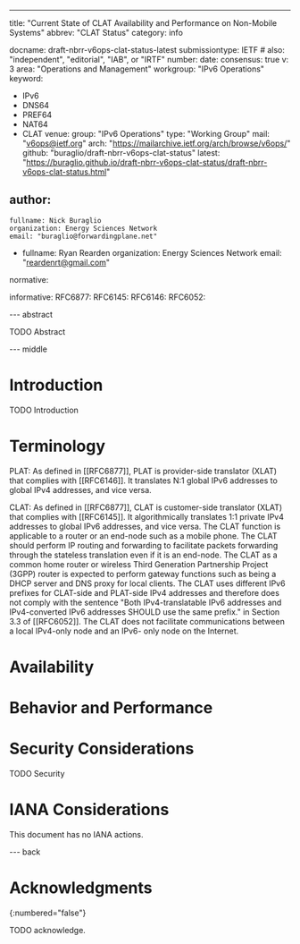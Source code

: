 ---
title: "Current State of CLAT Availability and Performance on Non-Mobile Systems"
abbrev: "CLAT Status"
category: info

docname: draft-nbrr-v6ops-clat-status-latest
submissiontype: IETF  # also: "independent", "editorial", "IAB", or "IRTF"
number:
date:
consensus: true
v: 3
area: "Operations and Management"
workgroup: "IPv6 Operations"
keyword:
 - IPv6
 - DNS64
 - PREF64
 - NAT64
 - CLAT
venue:
  group: "IPv6 Operations"
  type: "Working Group"
  mail: "v6ops@ietf.org"
  arch: "https://mailarchive.ietf.org/arch/browse/v6ops/"
  github: "buraglio/draft-nbrr-v6ops-clat-status"
  latest: "https://buraglio.github.io/draft-nbrr-v6ops-clat-status/draft-nbrr-v6ops-clat-status.html"

author:
 -
    fullname: Nick Buraglio
    organization: Energy Sciences Network
    email: "buraglio@forwardingplane.net"
 -
    fullname: Ryan Rearden
    organization: Energy Sciences Network
    email: "reardenrt@gmail.com"

normative:

informative:
RFC6877:
RFC6145:
RFC6146:
RFC6052:

--- abstract

TODO Abstract


--- middle

# Introduction

TODO Introduction

# Terminology

   PLAT:   As defined in [[RFC6877]], PLAT is provider-side translator (XLAT) that complies with
           [[RFC6146]].  It translates N:1 global IPv6 addresses to global
           IPv4 addresses, and vice versa.

   CLAT:    As defined in [[RFC6877]], CLAT is customer-side translator (XLAT) that complies with
           [[RFC6145]].  It algorithmically translates 1:1 private IPv4
           addresses to global IPv6 addresses, and vice versa.  The CLAT
           function is applicable to a router or an end-node such as a
           mobile phone.  The CLAT should perform IP routing and
           forwarding to facilitate packets forwarding through the
           stateless translation even if it is an end-node.  The CLAT as
           a common home router or wireless Third Generation Partnership
           Project (3GPP) router is expected to perform gateway
           functions such as being a DHCP server and DNS proxy for local
           clients.  The CLAT uses different IPv6 prefixes for CLAT-side
           and PLAT-side IPv4 addresses and therefore does not comply
           with the sentence "Both IPv4-translatable IPv6 addresses and
           IPv4-converted IPv6 addresses SHOULD use the same prefix." in
           Section 3.3 of [[RFC6052]].  The CLAT does not facilitate
           communications between a local IPv4-only node and an IPv6-
           only node on the Internet.

# Availability 

# Behavior and Performance

# Security Considerations

TODO Security


# IANA Considerations

This document has no IANA actions.


--- back

# Acknowledgments
{:numbered="false"}

TODO acknowledge.
